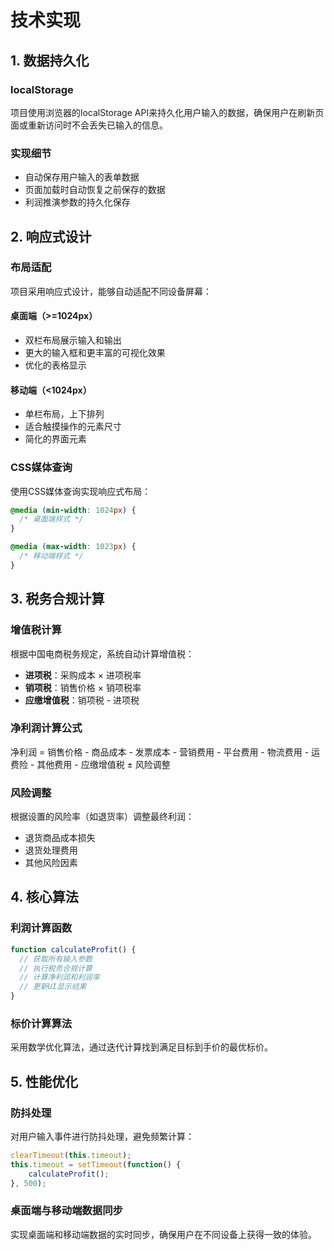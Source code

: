 # 技术实现

## 1. 数据持久化

### localStorage
项目使用浏览器的localStorage API来持久化用户输入的数据，确保用户在刷新页面或重新访问时不会丢失已输入的信息。

### 实现细节
- 自动保存用户输入的表单数据
- 页面加载时自动恢复之前保存的数据
- 利润推演参数的持久化保存

## 2. 响应式设计

### 布局适配
项目采用响应式设计，能够自动适配不同设备屏幕：

#### 桌面端（>=1024px）
- 双栏布局展示输入和输出
- 更大的输入框和更丰富的可视化效果
- 优化的表格显示

#### 移动端（<1024px）
- 单栏布局，上下排列
- 适合触摸操作的元素尺寸
- 简化的界面元素

### CSS媒体查询
使用CSS媒体查询实现响应式布局：
```css
@media (min-width: 1024px) {
  /* 桌面端样式 */
}

@media (max-width: 1023px) {
  /* 移动端样式 */
}
```

## 3. 税务合规计算

### 增值税计算
根据中国电商税务规定，系统自动计算增值税：
- **进项税**：采购成本 × 进项税率
- **销项税**：销售价格 × 销项税率
- **应缴增值税**：销项税 - 进项税

### 净利润计算公式
净利润 = 销售价格 - 商品成本 - 发票成本 - 营销费用 - 平台费用 - 物流费用 - 运费险 - 其他费用 - 应缴增值税 ± 风险调整

### 风险调整
根据设置的风险率（如退货率）调整最终利润：
- 退货商品成本损失
- 退货处理费用
- 其他风险因素

## 4. 核心算法

### 利润计算函数
```javascript
function calculateProfit() {
  // 获取所有输入参数
  // 执行税务合规计算
  // 计算净利润和利润率
  // 更新UI显示结果
}
```

### 标价计算算法
采用数学优化算法，通过迭代计算找到满足目标到手价的最优标价。

## 5. 性能优化

### 防抖处理
对用户输入事件进行防抖处理，避免频繁计算：
```javascript
clearTimeout(this.timeout);
this.timeout = setTimeout(function() {
    calculateProfit();
}, 500);
```

### 桌面端与移动端数据同步
实现桌面端和移动端数据的实时同步，确保用户在不同设备上获得一致的体验。